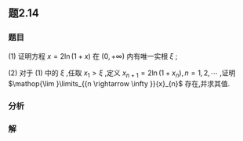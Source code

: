 ## 题2.14
### 题目
(1) 证明方程 $x = 2\ln ( {1 + x})$ 在 $( {0, + \infty })$ 内有唯一实根 $\xi$ ;

(2) 对于 (1) 中的 $\xi$ ,任取 ${x}_{1} > \xi$ ,定义 ${x}_{n + 1} = 2\ln ( {1 + {x}_{n}}), n = 1,2,\cdots$ ,证明 $\mathop{\lim }\limits_{{n \rightarrow  \infty }}{x}_{n}$ 存在,并求其值.
### 分析

### 解